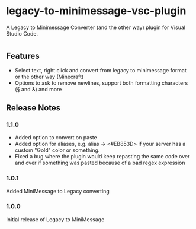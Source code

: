 # legacy-to-minimessage-vsc-plugin
A Legacy to Minimessage Converter (and the other way) plugin for Visual Studio Code.
#
## Features

* Select text, right click and convert from legacy to minimessage format or the other way (Minecraft)
* Options to ask to remove newlines, support both formatting characters (§ and &) and more

## Release Notes

### 1.1.0
* Added option to convert on paste
* Added option for aliases, e.g. alias <gold> -> <#EB853D> if your server has a custom "Gold" color or something.
* Fixed a bug where the plugin would keep repasting the same code over and over if something was pasted because of a bad regex expression

### 1.0.1

Added MiniMessage to Legacy converting

### 1.0.0

Initial release of Legacy to MiniMessage
